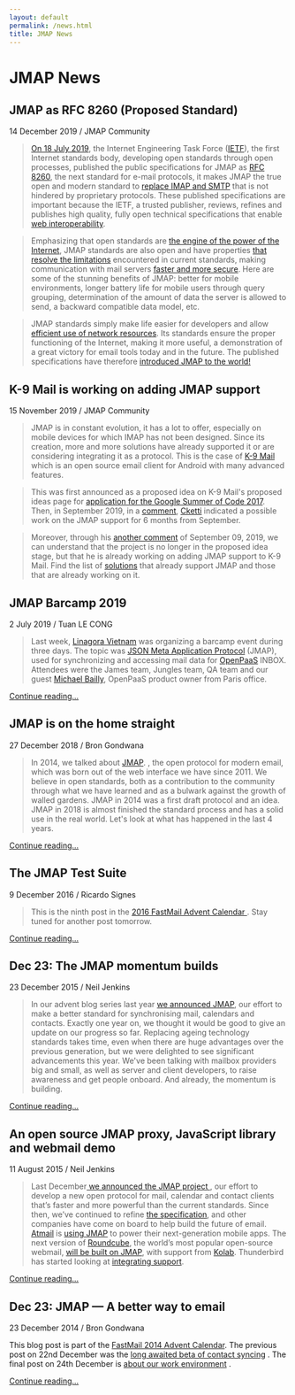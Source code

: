 ```yaml
---
layout: default
permalink: /news.html
title: JMAP News
---
```

# JMAP News

## JMAP as RFC 8260 (Proposed Standard)

14 December 2019 / JMAP Community

> [On 18 July 2019](https://twitter.com/Fastmail/status/1152281229083009025), the Internet Engineering Task Force ([IETF](https://ietf.org/about)), the first Internet standards body, developing open standards through open processes, published the public specifications for JMAP as [RFC 8260](https://tools.ietf.org/html/rfc8260), 
the next standard for e-mail protocols, it makes JMAP the true open and modern standard to [replace IMAP and SMTP](https://www.coywolf.news/email/jmap-open-standard/) that is not hindered by proprietary protocols. These published specifications are important because the IETF, a trusted publisher, reviews, refines and publishes high quality, fully open technical specifications that enable [web interoperability](https://www.coywolf.news/email/jmap-open-standard/).

> Emphasizing that open standards are [the engine of the power of the Internet](https://fastmail.blog/2019/08/16/jmap-new-email-open-standard/), JMAP standards are also open and have properties [that resolve the limitations](https://hub.packtpub.com/ietf-proposes-json-meta-application-protocol-jmap-as-the-next-standard-for-email-protocols/) encountered in current standards, making communication with mail servers [faster and more secure](https://www.coywolf.news/email/jmap-open-standard/). Here are some of the stunning benefits of JMAP: better for mobile environments, longer battery life for mobile users through query grouping, determination of the amount of data the server is allowed to send, a backward compatible data model, etc. 

> JMAP standards simply make life easier for developers and allow [efficient use of network resources](https://hub.packtpub.com/ietf-proposes-json-meta-application-protocol-jmap-as-the-next-standard-for-email-protocols/).
  Its standards ensure the proper functioning of the Internet, making it more useful, a demonstration of a great victory for email tools today and in the future. The published specifications have therefore [introduced JMAP to the world!](https://fastmail.blog/2019/08/16/jmap-new-email-open-standard/)

## K-9 Mail is working on adding JMAP support 

15 November 2019 / JMAP Community

> JMAP is in constant evolution, it has a lot to offer, especially on mobile devices for which IMAP has not been designed. Since its creation, more and more solutions have already supported it or are considering integrating it as a protocol. This is the case of [K-9 Mail](https://k9mail.github.io/) which is an open source email client for Android with many advanced features. 

>This was first announced as a proposed idea on K-9 Mail's proposed ideas page for [application for the Google Summer of Code 2017](https://github.com/k9mail/k-9/wiki/Google-Summer-of-Code-2017#jmap).
Then, in September 2019, in a [comment](https://github.com/k9mail/k-9/issues/3272#issuecomment-528326161), [Cketti](https://github.com/cketti) indicated a possible work on the JMAP support for 6 months from September.

> Moreover, through his [another comment](https://gitter.im/apache/james-project?at=5d766ca4c5939027203eb09d) of September 09, 2019, we can understand that the project is no longer in the proposed idea stage, but that he is already working on adding JMAP support to K-9 Mail.
> Find the list of [solutions](https://jmap.io/software.html) that already support JMAP and those that are already working on it.

## JMAP Barcamp 2019

2 July 2019 / Tuan LE CONG

>Last week, [Linagora Vietnam](http://linagora.vn/) was organizing a barcamp event during three days. The topic was [JSON Meta Application Protocol](https://jmap.io/) (JMAP), used for synchronizing and accessing mail data for [OpenPaaS](https://open-paas.org/) INBOX. Attendees were the James team, Jungles team, QA team and our guest [Michael Bailly](https://medium.com/@MichaelBailly), OpenPaaS product owner from Paris office.

[Continue reading...](https://medium.com/linagora-engineering/jmap-barcamp-2019-5212944c3731)


## JMAP is on the home straight

27 December 2018 / Bron Gondwana

>In 2014, we talked about [JMAP](https://fastmail.blog/2014/12/23/jmap-a-better-way-to-email/).  , the open protocol for modern email, which was born out of the web interface we have since 2011. We believe in open standards, both as a contribution to the community through what we have learned and as a bulwark against the growth of walled gardens.
JMAP in 2014 was a first draft protocol and an idea. JMAP in 2018 is almost finished the standard process and has a solid use in the real world.
Let's look at what has happened in the last 4 years.

[Continue reading...](https://fastmail.blog/2018/12/27/jmap-is-on-the-home-straight/)


## The JMAP Test Suite

9 December 2016 / Ricardo Signes

>This is the ninth post in the  [2016 FastMail Advent Calendar ](https://fastmail.blog/2016/12/01/fastmail-advent-2016/). Stay tuned for another post tomorrow.

[Continue reading...](https://fastmail.blog/2016/12/09/jmap-test-suite/)

## Dec 23: The JMAP momentum builds

23 December 2015 / Neil Jenkins

> In our advent blog series last year [we announced JMAP](https://fastmail.blog/2014/12/23/jmap-a-better-way-to-email/), our effort to make a better standard for synchronising mail, calendars and contacts. Exactly one year on, we thought it would be good to give an update on our progress so far. Replacing ageing technology standards takes time, even when there are huge advantages over the previous generation, but we were delighted to see significant advancements this year. We've been talking with mailbox providers big and small, as well as server and client developers, to raise awareness and get people onboard. And already, the momentum is building.

[Continue reading...](https://fastmail.blog/2015/12/23/the-jmap-momentum-builds/)

## An open source JMAP proxy, JavaScript library and webmail demo

11 August 2015 / Neil Jenkins

>Last December[ we announced the JMAP project ](https://fastmail.blog/2014/12/23/jmap-a-better-way-to-email/), our effort to develop a new open protocol for mail, calendar and contact clients that’s faster and more powerful than the current standards. Since then, we’ve continued to refine  [the specification](http://jmap.io/spec.html), and other companies have come on board to help build the future of email.  [Atmail](https://www.atmail.com/) is [using JMAP](https://www.atmail.com/blog/future-inbox) to power their next-generation mobile apps. The next version of [Roundcube](https://roundcube.net/), the world’s most popular open-source webmail, [will be built on JMAP](https://exote.ch/blogs/aseigo/2015/07/03/roundcube-next-the-next-steps/), with support from  [Kolab](https://kolab.org/). Thunderbird has started looking at [integrating support](https://www.google-melange.com/gsoc/project/details/google/gsoc2015/sshagarwal/5733935958982656).

[Continue reading...](https://fastmail.blog/2015/08/11/an-open-source-jmap-proxy-javascript-library-and-webmail-demo/)


## Dec 23: JMAP — A better way to email

23 December 2014 / Bron Gondwana

This blog post is part of the [ FastMail 2014 Advent Calendar](https://docs.framasoft.org/fr/grav/).
 The previous post on 22nd December was the  [long awaited beta of contact syncing](https://fastmail.blog/2014/12/22/carddav-beta-release/) . The final post on 24th December is [ about our work environment](https://fastmail.blog/2014/12/24/working-at-fastmail/) .

[Continue reading...](https://fastmail.blog/2014/12/23/jmap-a-better-way-to-email/)

